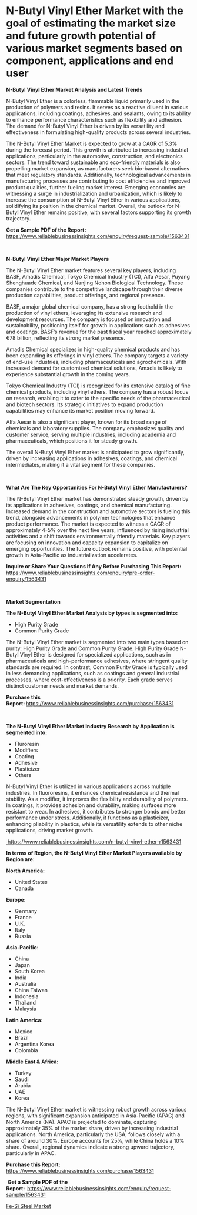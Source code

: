 <p><h1>N-Butyl Vinyl Ether Market with the goal of estimating the market size and future growth potential of various market segments based on component, applications and end user</h1></p><p><strong>N-Butyl Vinyl Ether Market Analysis and Latest Trends</strong></p>
<p><p>N-Butyl Vinyl Ether is a colorless, flammable liquid primarily used in the production of polymers and resins. It serves as a reactive diluent in various applications, including coatings, adhesives, and sealants, owing to its ability to enhance performance characteristics such as flexibility and adhesion. The demand for N-Butyl Vinyl Ether is driven by its versatility and effectiveness in formulating high-quality products across several industries.</p><p>The N-Butyl Vinyl Ether Market is expected to grow at a CAGR of 5.3% during the forecast period. This growth is attributed to increasing industrial applications, particularly in the automotive, construction, and electronics sectors. The trend toward sustainable and eco-friendly materials is also propelling market expansion, as manufacturers seek bio-based alternatives that meet regulatory standards. Additionally, technological advancements in manufacturing processes are contributing to cost efficiencies and improved product qualities, further fueling market interest. Emerging economies are witnessing a surge in industrialization and urbanization, which is likely to increase the consumption of N-Butyl Vinyl Ether in various applications, solidifying its position in the chemical market. Overall, the outlook for N-Butyl Vinyl Ether remains positive, with several factors supporting its growth trajectory.</p></p>
<p><strong>Get a Sample PDF of the Report:&nbsp;</strong> <a href="https://www.reliablebusinessinsights.com/enquiry/request-sample/1563431?utm_campaign=2633&utm_medium=2&utm_source=Github&utm_content=ia&utm_term=02042025&utm_id=n-butyl-vinyl-ether">https://www.reliablebusinessinsights.com/enquiry/request-sample/1563431</a></p>
<p>&nbsp;</p>
<p><strong>N-Butyl Vinyl Ether Major Market Players</strong></p>
<p><p>The N-Butyl Vinyl Ether market features several key players, including BASF, Amadis Chemical, Tokyo Chemical Industry (TCI), Alfa Aesar, Puyang Shenghuade Chemical, and Nanjing Nohon Biological Technology. These companies contribute to the competitive landscape through their diverse production capabilities, product offerings, and regional presence.</p><p>BASF, a major global chemical company, has a strong foothold in the production of vinyl ethers, leveraging its extensive research and development resources. The company is focused on innovation and sustainability, positioning itself for growth in applications such as adhesives and coatings. BASF’s revenue for the past fiscal year reached approximately €78 billion, reflecting its strong market presence.</p><p>Amadis Chemical specializes in high-quality chemical products and has been expanding its offerings in vinyl ethers. The company targets a variety of end-use industries, including pharmaceuticals and agrochemicals. With increased demand for customized chemical solutions, Amadis is likely to experience substantial growth in the coming years.</p><p>Tokyo Chemical Industry (TCI) is recognized for its extensive catalog of fine chemical products, including vinyl ethers. The company has a robust focus on research, enabling it to cater to the specific needs of the pharmaceutical and biotech sectors. Its strategic initiatives to expand production capabilities may enhance its market position moving forward.</p><p>Alfa Aesar is also a significant player, known for its broad range of chemicals and laboratory supplies. The company emphasizes quality and customer service, serving multiple industries, including academia and pharmaceuticals, which positions it for steady growth.</p><p>The overall N-Butyl Vinyl Ether market is anticipated to grow significantly, driven by increasing applications in adhesives, coatings, and chemical intermediates, making it a vital segment for these companies.</p></p>
<p>&nbsp;</p>
<p><strong>What Are The Key Opportunities For N-Butyl Vinyl Ether Manufacturers?</strong></p>
<p><p>The N-Butyl Vinyl Ether market has demonstrated steady growth, driven by its applications in adhesives, coatings, and chemical manufacturing. Increased demand in the construction and automotive sectors is fueling this trend, alongside advancements in polymer technologies that enhance product performance. The market is expected to witness a CAGR of approximately 4-5% over the next five years, influenced by rising industrial activities and a shift towards environmentally friendly materials. Key players are focusing on innovation and capacity expansion to capitalize on emerging opportunities. The future outlook remains positive, with potential growth in Asia-Pacific as industrialization accelerates.</p></p>
<p><strong>Inquire or Share Your Questions If Any Before Purchasing This Report:</strong> <a href="https://www.reliablebusinessinsights.com/enquiry/pre-order-enquiry/1563431?utm_campaign=2633&utm_medium=2&utm_source=Github&utm_content=ia&utm_term=02042025&utm_id=n-butyl-vinyl-ether">https://www.reliablebusinessinsights.com/enquiry/pre-order-enquiry/1563431</a></p>
<p>&nbsp;</p>
<p><strong>Market Segmentation</strong></p>
<p><strong>The N-Butyl Vinyl Ether Market Analysis by types is segmented into:</strong></p>
<p><ul><li>High Purity Grade</li><li>Common Purity Grade</li></ul></p>
<p><p>The N-Butyl Vinyl Ether market is segmented into two main types based on purity: High Purity Grade and Common Purity Grade. High Purity Grade N-Butyl Vinyl Ether is designed for specialized applications, such as in pharmaceuticals and high-performance adhesives, where stringent quality standards are required. In contrast, Common Purity Grade is typically used in less demanding applications, such as coatings and general industrial processes, where cost-effectiveness is a priority. Each grade serves distinct customer needs and market demands.</p></p>
<p><strong>Purchase this Report:&nbsp;</strong><a href="https://www.reliablebusinessinsights.com/purchase/1563431?utm_campaign=2633&utm_medium=2&utm_source=Github&utm_content=ia&utm_term=02042025&utm_id=n-butyl-vinyl-ether">https://www.reliablebusinessinsights.com/purchase/1563431</a></p>
<p>&nbsp;</p>
<p><strong>The N-Butyl Vinyl Ether Market Industry Research by Application is segmented into:</strong></p>
<p><ul><li>Fluroresin</li><li>Modifiers</li><li>Coating</li><li>Adhesive</li><li>Plasticizer</li><li>Others</li></ul></p>
<p><p>N-Butyl Vinyl Ether is utilized in various applications across multiple industries. In fluororesins, it enhances chemical resistance and thermal stability. As a modifier, it improves the flexibility and durability of polymers. In coatings, it provides adhesion and durability, making surfaces more resistant to wear. In adhesives, it contributes to stronger bonds and better performance under stress. Additionally, it functions as a plasticizer, enhancing pliability in plastics, while its versatility extends to other niche applications, driving market growth.</p></p>
<p><a href="https://www.reliablebusinessinsights.com/n-butyl-vinyl-ether-r1563431?utm_campaign=2633&utm_medium=2&utm_source=Github&utm_content=ia&utm_term=02042025&utm_id=n-butyl-vinyl-ether">&nbsp;https://www.reliablebusinessinsights.com/n-butyl-vinyl-ether-r1563431</a></p>
<p><strong>In terms of Region, the N-Butyl Vinyl Ether Market Players available by Region are:</strong></p>
<p>
    <p> <strong> North America: </strong>
        <ul>
            <li>United States</li>
            <li>Canada</li>
        </ul>
        </p> 
    <p> <strong> Europe: </strong>
        <ul>
            <li>Germany</li>
            <li>France</li>
            <li>U.K.</li>
            <li>Italy</li>
            <li>Russia</li>
        </ul>
        </p> 
    <p> <strong> Asia-Pacific: </strong>
        <ul>
            <li>China</li>
            <li>Japan</li>
            <li>South Korea</li>
            <li>India</li>
            <li>Australia</li>
            <li>China Taiwan</li>
            <li>Indonesia</li>
            <li>Thailand</li>
            <li>Malaysia</li>
        </ul>
        </p> 
    <p> <strong> Latin America: </strong>
        <ul>
            <li>Mexico</li>
            <li>Brazil</li>
            <li>Argentina Korea</li>
            <li>Colombia</li>
        </ul>
        </p> 
    <p> <strong> Middle East & Africa: </strong>
        <ul>
            <li>Turkey</li>
            <li>Saudi</li>
            <li>Arabia</li>
            <li>UAE</li>
            <li>Korea</li>
        </ul>
    </p>
    </p>
<p><p>The N-Butyl Vinyl Ether market is witnessing robust growth across various regions, with significant expansion anticipated in Asia-Pacific (APAC) and North America (NA). APAC is projected to dominate, capturing approximately 35% of the market share, driven by increasing industrial applications. North America, particularly the USA, follows closely with a share of around 30%. Europe accounts for 25%, while China holds a 10% share. Overall, regional dynamics indicate a strong upward trajectory, particularly in APAC.</p></p>
<p><strong>Purchase this Report: </strong><a href="https://www.reliablebusinessinsights.com/purchase/1563431?utm_campaign=2633&utm_medium=2&utm_source=Github&utm_content=ia&utm_term=02042025&utm_id=n-butyl-vinyl-ether">https://www.reliablebusinessinsights.com/purchase/1563431</a></p>
<p>&nbsp;<strong>Get a Sample PDF of the Report:&nbsp;&nbsp;</strong><a href="https://www.reliablebusinessinsights.com/enquiry/request-sample/1563431?utm_campaign=2633&utm_medium=2&utm_source=Github&utm_content=ia&utm_term=02042025&utm_id=n-butyl-vinyl-ether">https://www.reliablebusinessinsights.com/enquiry/request-sample/1563431</a></p>
<p><strong></strong></p>
<p><p><a href="https://github.com/hammelximalschid/Market-Research-Report-List-1/blob/main/fe-si-steel-market.md?utm_campaign=2633&utm_medium=2&utm_source=Github&utm_content=ia&utm_term=02042025&utm_id=n-butyl-vinyl-ether">Fe-Si Steel Market</a></p></p>
